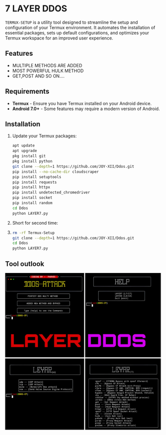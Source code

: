 # 7 LAYER DDOS

`TERMUX-SETUP` is a utility tool designed to streamline the setup and configuration of your Termux environment. It automates the installation of essential packages, sets up default configurations, and optimizes your Termux workspace for an improved user experience.

## Features

- MULTIPLE METHODS ARE ADDED
- MOST POWERFUL HULK METHOD
- GET,POST AND SO ON....
## Requirements

- **Termux** - Ensure you have Termux installed on your Android device.
- **Android 7.0+** - Some features may require a modern version of Android.

## Installation

1. Update your Termux packages:
   ```bash
   apt update
   apt upgrade
   pkg install git
   pkg install python
   git clone --depth=1 https://github.com/JOY-XII/Ddos.git
   pip install --no-cache-dir cloudscraper
   pip install setuptools
   pip install requests
   pip install httpx
   pip install undetected_chromedriver
   pip install socket
   pip install random
   cd Ddos
   python LAYER7.py
   ```
 2. Short for second time:
 3. ````bash
    rm -rf Termux-Setup
    git clone --depth=1 https://github.com/JOY-XII/Ddos.git
    cd Ddos
    python LAYER7.py
    ````
## Tool outlook 
![Screenshot of the Script](Picsart_24-11-09_03-54-53-974.jpg)
